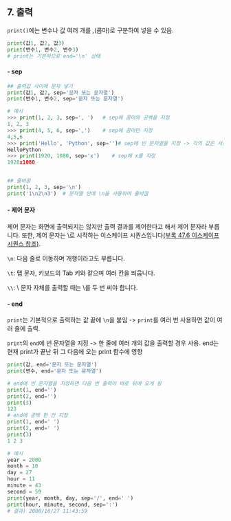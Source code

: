 ## 7. 출력



`print()`에는 변수나 값 여러 개를 ,(콤마)로 구분하여 넣을 수 있음.

```py
print(값1, 값2, 값3)
print(변수1, 변수2, 변수3)
# print는 기본적으로 end='\n' 상태
```

#### - sep

```py
## 출력값 사이에 문자 넣기
print(값1, 값2, sep='문자 또는 문자열')
print(변수1, 변수2, sep='문자 또는 문자열')

# 예시
>>> print(1, 2, 3, sep=', ')   # sep에 콤마와 공백을 지정
1, 2, 3
>>> print(4, 5, 6, sep=',')    # sep에 콤마만 지정
4,5,6
>>> print('Hello', 'Python', sep='')# sep에 빈 문자열을 지정 -> 각의 값은 서로 붙어서 출력
HelloPython
>>> print(1920, 1080, sep='x')    # sep에 x를 지정
1920x1080


## 줄바꿈
print(1, 2, 3, sep='\n')
print('1\n2\n3')  # 문자열 안에 \n을 사용하여 줄바꿈
```



#### - 제어 문자

제어 문자는 화면에 출력되지는 않지만 출력 결과를 제어한다고 해서 제어 문자라 부릅니다. 또한, 제어 문자는 \로 시작하는 이스케이프 시퀀스입니다[(부록 ‎47.6 이스케이프 시퀀스 참조)](https://dojang.io/mod/page/view.php?id=2465).

`\n`: 다음 줄로 이동하며 개행이라고도 부릅니다.

`\t`: 탭 문자, 키보드의 Tab 키와 같으며 여러 칸을 띄웁니다.

`\\`: \ 문자 자체를 출력할 때는 \를 두 번 써야 합니다.



#### - end

`print`는 기본적으로 출력하는 값 끝에 `\n`을 붙임 -> `print`를 여러 번 사용하면 값이 여러 줄에 출력.

 `print`의 `end`에 빈 문자열을 지정 -> 한 줄에 여러 개의 값을 출력할 경우 사용. end는 현재 print가 끝난 뒤 그 다음에 오는 print 함수에 영향

```py
print(값, end='문자 또는 문자열')
print(변수, end='문자 또는 문자열')
```

```py
# end에 빈 문자열을 지정하면 다음 번 출력이 바로 뒤에 오게 됨
print(1, end='')    
print(2, end='')
print(3)
123
# end에 공백 한 칸 지정
print(1, end=' ')    
print(2, end=' ')
print(3)     
1 2 3

# 예시
year = 2000
month = 10
day = 27
hour = 11
minute = 43
second = 59
print(year, month, day, sep='/', end=' ') 
print(hour, minute, second, sep=':')
# 결과) 2000/10/27 11:43:59
```

